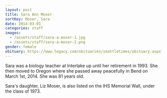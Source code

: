 ```yaml
---
layout: post
title: Sara Ann Moser
sortKey: Moser, Sara
date: 2014-03-01
categories: staff
images:
  - /assets/staff/sara-a-moser-1.jpg
  - /assets/staff/sara-a-moser-2.png
gender: female
obituary: https://www.legacy.com/obituaries/seattletimes/obituary.aspx?n=sara-ann-moser-archibald&pid=170097686
---
```

Sara was a biology teacher at Interlake up until her retirement in 1993. She then moved to Oregon where she passed away peacefully in Bend on March 1st, 2014. She was 81 years old.

Sara's daughter, Liz Moser, is also listed on the IHS Memorial Wall, under the class of 1973.